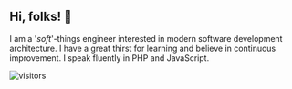 ##  Hi, folks! :wave:
I am a '<i>soft</i>'-things engineer interested in modern software development architecture. I have a great thirst for learning and believe in continuous improvement. I speak fluently in PHP and JavaScript.

![visitors](https://visitor-badge.laobi.icu/badge?page_id=verdipratama.verdipratama)

